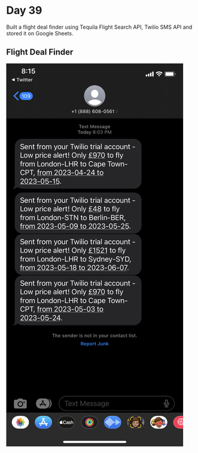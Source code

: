 # Day 39

Built a flight deal finder using Tequila Flight Search API, Twilio SMS API and stored it on Google Sheets.

## Flight Deal Finder

![flight](flight.png)
